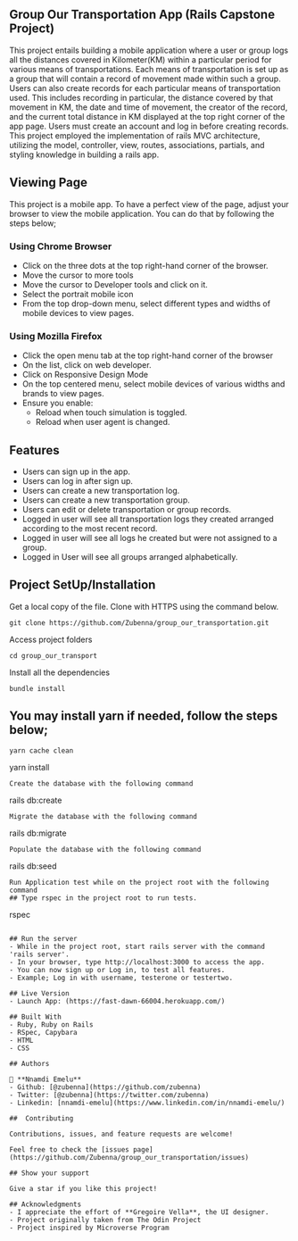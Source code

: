 ## Group Our Transportation App (Rails Capstone Project)

This project entails building a mobile application where a user or group logs all the distances covered in Kilometer(KM) within a particular period for various means of transportations. Each means of transportation is set up as a group that will contain a record of movement made within such a group. Users can also create records for each particular means of transportation used. This includes recording in particular, the distance covered by that movement in KM, the date and time of movement, the creator of the record, and the current total distance in KM displayed at the top right corner of the app page. Users must create an account and log in before creating records. This project employed the implementation of rails MVC architecture, utilizing the model, controller, view, routes, associations, partials, and styling knowledge in building a rails app.

## Viewing Page

This project is a mobile app. To have a perfect view of the page, adjust your browser to view the mobile application. You can do that by following the steps below;

### Using Chrome Browser

- Click on the three dots at the top right-hand corner of the browser.
- Move the cursor to more tools
- Move the cursor to Developer tools and click on it.
- Select the portrait mobile icon
- From the top drop-down menu, select different types and widths of mobile devices to view pages.

### Using Mozilla Firefox

- Click the open menu tab at the top right-hand corner of the browser
- On the list, click on web developer.
- Click on Responsive Design Mode
- On the top centered menu, select mobile devices of various widths and brands
  to view pages.
- Ensure you enable:
  - Reload when touch simulation is toggled.
  - Reload when user agent is changed.

## Features 
- Users can sign up in the app.
- Users can log in after sign up. 
- Users can create a new transportation log.
- Users can create a new transportation group.
- Users can edit or delete transportation or group records.
- Logged in user will see all transportation logs they created arranged according
  to the most recent record.
- Logged in user will see all logs he created but were not assigned to a group.
- Logged in User will see all groups arranged alphabetically.


## Project SetUp/Installation

Get a local copy of the file. Clone with HTTPS using the command below.

```
git clone https://github.com/Zubenna/group_our_transportation.git
```
Access project folders 
```
cd group_our_transport
```
Install all the dependencies
```
bundle install
```
## You may install yarn if needed, follow the steps below;
```
yarn cache clean
```
yarn install
```
Create the database with the following command
```
rails db:create
```
Migrate the database with the following command
```
rails db:migrate
```
Populate the database with the following command
```
rails db:seed
```
Run Application test while on the project root with the following command
## Type rspec in the project root to run tests.
```
rspec
```

## Run the server
- While in the project root, start rails server with the command 'rails server'.
- In your browser, type http://localhost:3000 to access the app.
- You can now sign up or Log in, to test all features.
- Example; Log in with username, testerone or testertwo.

## Live Version
- Launch App: (https://fast-dawn-66004.herokuapp.com/)

## Built With
- Ruby, Ruby on Rails
- RSpec, Capybara
- HTML
- CSS

## Authors

👤 **Nnamdi Emelu**
- Github: [@zubenna](https://github.com/zubenna)
- Twitter: [@zubenna](https://twitter.com/zubenna)
- Linkedin: [nnamdi-emelu](https://www.linkedin.com/in/nnamdi-emelu/)

##  Contributing

Contributions, issues, and feature requests are welcome!

Feel free to check the [issues page](https://github.com/Zubenna/group_our_transportation/issues)

## Show your support

Give a star if you like this project!

## Acknowledgments
- I appreciate the effort of **Gregoire Vella**, the UI designer.
- Project originally taken from The Odin Project
- Project inspired by Microverse Program
